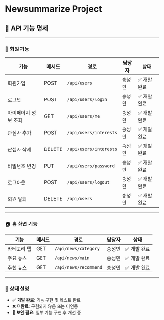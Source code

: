 # Newsummarize Project

## 📘 API 기능 명세

---

### 🔐 회원 기능

| 기능             | 메서드 | 경로                       | 담당자   | 상태       |
|------------------|--------|----------------------------|----------|------------|
| 회원가입         | POST   | `/api/users`               | 송성민   | ✅ 개발 완료 |
| 로그인           | POST   | `/api/users/login`         | 송성민   | ✅ 개발 완료 |
| 마이페이지 정보 조회 | GET    | `/api/users/me`            | 송성민   | ✅ 개발 완료 |
| 관심사 추가      | POST   | `/api/users/interests`     | 송성민   | ✅ 개발 완료 |
| 관심사 삭제      | DELETE | `/api/users/interests`     | 송성민   | ✅ 개발 완료 |
| 비밀번호 변경    | PUT    | `/api/users/password`      | 송성민   | ✅ 개발 완료 |
| 로그아웃         | POST   | `/api/users/logout`        | 송성민   | ✅ 개발 완료 |
| 회원 탈퇴        | DELETE | `/api/users`               | 송성민   | ✅ 개발 완료 |

---

### 🏠 홈 화면 기능

| 기능             | 메서드 | 경로                         | 담당자   | 상태         |
|------------------|--------|------------------------------|----------|--------------|
| 카테고리 탭      | GET    | `/api/news/category`         | 송성민   | ✅ 개발 완료     |
| 주요 뉴스        | GET    | `/api/news/main`             | 송성민   | ✅ 개발 완료     |
| 추천 뉴스        | GET    | `/api/news/recommend`        | 송성민   | ✅ 개발 완료 |

---

### 📌 상태 설명
- ✅ **개발 완료**: 기능 구현 및 테스트 완료
- ❌ **미완료**: 구현되지 않음 또는 미연동
- 🔧 **보완 필요**: 일부 기능 구현 후 개선 중
